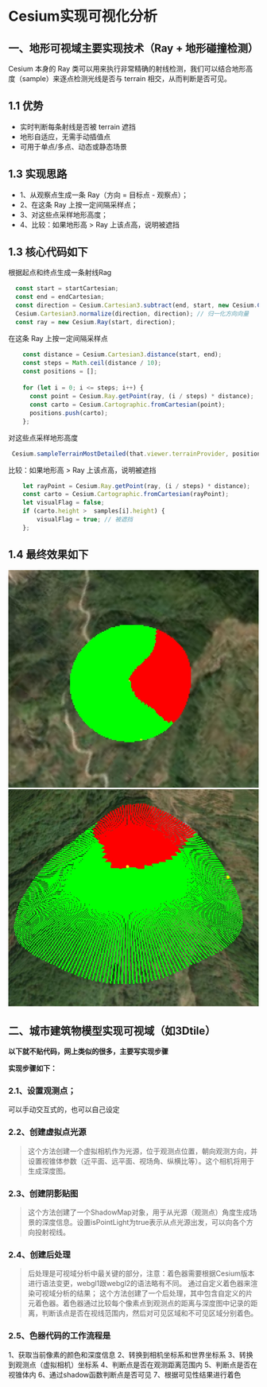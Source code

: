 # Cesium实现可视化分析

## 一、地形可视域主要实现技术（Ray + 地形碰撞检测）

Cesium 本身的 Ray 类可以用来执行非常精确的射线检测，我们可以结合地形高度（sample）来逐点检测光线是否与 terrain 相交，从而判断是否可见。

## 1.1 优势

* 实时判断每条射线是否被 terrain 遮挡
* 地形自适应，无需手动插值点
* 可用于单点/多点、动态或静态场景

## 1.3 实现思路

* 1、从观察点生成一条 Ray（方向 = 目标点 - 观察点）；
* 2、在这条 Ray 上按一定间隔采样点；
* 3、对这些点采样地形高度；
* 4、比较：如果地形高 > Ray 上该点高，说明被遮挡

## 1.3 核心代码如下

根据起点和终点生成一条射线Rag

```js
  const start = startCartesian;
  const end = endCartesian;
  const direction = Cesium.Cartesian3.subtract(end, start, new Cesium.Cartesian3());
  Cesium.Cartesian3.normalize(direction, direction); // 归一化方向向量
  const ray = new Cesium.Ray(start, direction);
```

在这条 Ray 上按一定间隔采样点

```js
    const distance = Cesium.Cartesian3.distance(start, end);
    const steps = Math.ceil(distance / 10);
    const positions = [];
  
    for (let i = 0; i <= steps; i++) {
      const point = Cesium.Ray.getPoint(ray, (i / steps) * distance);
      const carto = Cesium.Cartographic.fromCartesian(point);
      positions.push(carto);
    };
```

对这些点采样地形高度

```js
 Cesium.sampleTerrainMostDetailed(that.viewer.terrainProvider, positions).then((samples) => {})
```

比较：如果地形高 > Ray 上该点高，说明被遮挡

```js
    let rayPoint = Cesium.Ray.getPoint(ray, (i / steps) * distance);
    const carto = Cesium.Cartographic.fromCartesian(rayPoint);
    let visualFlag = false;
    if (carto.height >  samples[i].height) {
        visualFlag = true; // 被遮挡
    };
```

## 1.4 最终效果如下

![效果图1](./tu1.png)
![效果图2](./tu2.png)

## 二、城市建筑物模型实现可视域（如3Dtile）

**以下就不贴代码，网上类似的很多，主要写实现步骤**

**实现步骤如下：**

### 2.1、设置观测点；

可以手动交互式的，也可以自己设定

### 2.2、创建虚拟点光源

> 这个方法创建一个虚拟相机作为光源，位于观测点位置，朝向观测方向，并设置视锥体参数（近平面、远平面、视场角、纵横比等）。这个相机将用于生成深度图。

### 2.3、创建阴影贴图

> 这个方法创建了一个ShadowMap对象，用于从光源（观测点）角度生成场景的深度信息。设置isPointLight为true表示从点光源出发，可以向各个方向投射视线。

### 2.4、创建后处理

> 后处理是可视域分析中最关键的部分，注意：着色器需要根据Cesium版本进行语法变更，webgl1跟webgl2的语法略有不同。 通过自定义着色器来渲染可视域分析的结果；
> 这个方法创建了一个后处理，其中包含自定义的片元着色器。着色器通过比较每个像素点到观测点的距离与深度图中记录的距离，判断该点是否在视线范围内，然后对可见区域和不可见区域分别着色。

### 2.5、色器代码的工作流程是

 1、获取当前像素的颜色和深度信息
 2、转换到相机坐标系和世界坐标系
 3、转换到观测点（虚拟相机）坐标系
 4、判断点是否在观测距离范围内
 5、判断点是否在视锥体内
 6、通过shadow函数判断点是否可见
 7、根据可见性结果进行着色